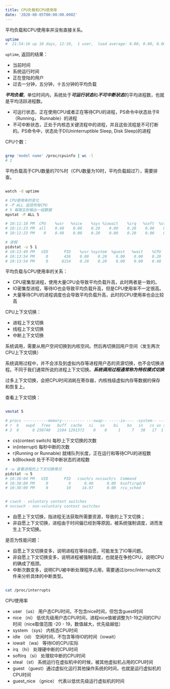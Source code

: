 ```yaml
---
title: CPU负载和CPU使用率
date: '2020-08-05T00:00:00.000Z'
---
```


平均负载和CPU使用率并没有直接关系。

```bash
uptime
#  21:54:16 up 10 days, 12:10,  1 user,  load average: 0.00, 0.00, 0.00
```

`uptime`, 返回的结果：
- 当前时间
- 系统运行时间
- 正在登陆的用户
- 过去一分钟，五分钟，十五分钟的平均负载

***平均负载***，单位时间内，系统处于***可运行状态***和***不可中断状态***的平均进程数，也就是平均活跃进程数。
- 可运行状态，正在使用CPU或者正在等待CPU的进程，PS命令中状态处于R（Running， Runnable）的进程
- 不可中断状态，正处于内核态关键流程中的进程，并且这些流程是不可打断的。PS命令中，状态处于D(Uninterruptible Sleep, Disk Sleep)的进程


CPU个数：
```bash

grep 'model name' /proc/cpuinfo | wc -l
# 1

```

平均负载高于CPU数量的70%时（CPU数量为10时，平均负载超过7），需要排查。


```bash

watch -d uptime

```

```bash
# CPU使用率的变化
# -P ALL 监控所有CPU
# 5 每隔五秒输出一组数据
mpstat -P ALL 5

# 10:11:18 PM  CPU    %usr   %nice    %sys %iowait    %irq   %soft  %steal  %guest  %gnice   %idle
# 10:11:23 PM  all    0.40    0.00    0.20    0.00    0.20    0.00    0.00    0.00    0.00   99.20
# 10:11:23 PM    0    0.40    0.00    0.20    0.00    0.20    0.00    0.00    0.00    0.00   99.20

# 进程
pidstat -u 5 1
# 10:13:49 PM   UID       PID    %usr %system  %guest   %wait    %CPU   CPU  Command
# 10:13:54 PM     0       436    0.00    0.20    0.00    0.00    0.20     0  xfsaild/vda1
# 10:13:54 PM     0      8154    0.20    0.20    0.00    0.00    0.40     0  AliYunDun

```


平均负载与CPU使用率的关系：
- CPU密集型进程，使用大量CPU会导致平均负载升高，此时两者是一致的。
- IO密集型进程，等待IO也会导致平均负载升高，但是CPU使用率不一定很高。
- 大量等待CPU的进程调度也会导致平均负载升高，此时的CPU使用率也会比较高



CPU上下文切换：
- 进程上下文切换
- 线程上下文切换
- 中断上下文切换


系统调用，需要从用户空间切换到内核空间。然后再切换回用户空间（发生两次CPU上下文切换）

系统调用过程中，并不会涉及到虚拟内存等进程用户态的资源切换，也不会切换进程。不同于我们通常所说的进程上下文切换。***系统调用过程通常称为特权模式切换***

过多上下文切换，会把CPU时间消耗在寄存器，内核栈级虚拟内存等数据的保存和恢复上。

查看上下文切换：

```bash

vmstat 5

# procs -----------memory---------- ---swap-- -----io---- -system-- ------cpu-----
# r  b   swpd   free   buff  cache   si   so    bi    bo   in   cs us sy id wa st
# 2  0      0 250748   2104 1291372    0    0     1     7   30   17  1  1 99  0  0

```

- cs(context switch) 每秒上下文切换的次数
- in(interrupt) 每秒中断的次数
- r(Running or Runnable) 就绪队列长度，正在运行和等待CPU的进程数
- b(Blocked) 处于不可中断状态的进程数


```bash
# -w 查看进程的上下文切换情况
pidstat -w 5
# 10:38:04 PM   UID       PID   cswch/s nvcswch/s  Command
# 10:38:09 PM     0         9      0.40      0.00  ksoftirqd/0
# 10:38:09 PM     0        10     14.97      0.00  rcu_sched


# cswch - voluntary context switches
# nvcswch - non-voluntary context switches

```
- 自愿上下文切换，指进程无法获取所需要资源，导致的上下文切换；
- 非自愿上下文切换，进程由于时间偏已经到等原因，被系统强制调度，进而发生上下文切换。

是否为性能问题：
- 自愿上下文切换变多，说明进程在等待自愿，可能发生了IO等问题。
- 非自愿上下文切换变多，说明进程被强制调度，也就是在争抢CPU，说明CPU的确成了瓶颈。
- 中断次数变多，说明CPU被中断处理程序占用，需要通过/proc/interrupts文件来分析具体的中断类型。


```bash

cat /proc/interrupts

```


CPU使用率
- user （us） 用户态CPU时间，不包含nice时间，但包含guest时间
- nice （ni） 低优先级用户态CPU时间，进程nice值被调整为1-19之间的CPU时间（nice取值范围 -20 - 19，数值越大，优先级越低）
- system （sys） 内核态CPU时间
- idle （id） 空闲时间，不包含等待IO的时间（iowait）
- iowait （wa） 等待IO的CPU实际
- irq （hi） 处理硬中断的CPU时间
- softirq （si） 处理软中断的CPU时间
- steal （st） 系统运行在虚拟机中的时候，被其他虚拟机占用的CPU时间
- guest （guest）通过虚拟化运行其他操作系统的时间，也就是运行虚拟机的CPU时间
- guest_nice （gnice） 代表以低优先级运行虚拟机的时间


